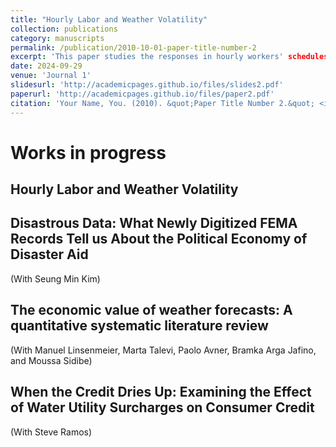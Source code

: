 ```yaml
---
title: "Hourly Labor and Weather Volatility"
collection: publications
category: manuscripts
permalink: /publication/2010-10-01-paper-title-number-2
excerpt: 'This paper studies the responses in hourly workers' schedules and wages to fluctuations in temperature and precipitation.'
date: 2024-09-29
venue: 'Journal 1'
slidesurl: 'http://academicpages.github.io/files/slides2.pdf'
paperurl: 'http://academicpages.github.io/files/paper2.pdf'
citation: 'Your Name, You. (2010). &quot;Paper Title Number 2.&quot; <i>Journal 1</i>. 1(2).'
---
```



Works in progress
======

Hourly Labor and Weather Volatility
------

Disastrous Data: What Newly Digitized FEMA Records Tell us About the Political Economy of Disaster Aid
------
(With Seung Min Kim)

The economic value of weather forecasts: A quantitative systematic literature review
------
(With Manuel Linsenmeier, Marta Talevi, Paolo Avner, Bramka Arga Jafino, and Moussa Sidibe)


When the Credit Dries Up: Examining the Effect of Water Utility Surcharges on Consumer Credit
------
(With Steve Ramos)
